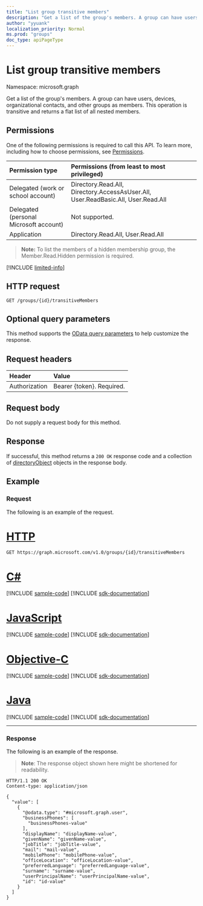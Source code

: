 ```yaml
---
title: "List group transitive members"
description: "Get a list of the group's members. A group can have users, devices, organizational contacts, and other groups as members. This operation is transitive and returns a flat list of all nested members."
author: "yyuank"
localization_priority: Normal
ms.prod: "groups"
doc_type: apiPageType
---
```


# List group transitive members

Namespace: microsoft.graph

Get a list of the group's members. A group can have users, devices, organizational contacts, and other groups as members. This operation is transitive and returns a flat list of all nested members.

## Permissions

One of the following permissions is required to call this API. To learn more, including how to choose permissions, see [Permissions](/graph/permissions-reference).

|Permission type      | Permissions (from least to most privileged)              |
|:--------------------|:---------------------------------------------------------|
|Delegated (work or school account) | Directory.Read.All, Directory.AccessAsUser.All, User.ReadBasic.All, User.Read.All    |
|Delegated (personal Microsoft account) | Not supported.    |
|Application | Directory.Read.All, User.Read.All |

>**Note:** To list the members of a hidden membership group, the Member.Read.Hidden permission is required.

[!INCLUDE [limited-info](../../includes/limited-info.md)]

## HTTP request

<!-- { "blockType": "ignored" } -->

```http
GET /groups/{id}/transitiveMembers
```

## Optional query parameters

This method supports the [OData query parameters](/graph/query-parameters) to help customize the response.

## Request headers

| Header       | Value |
|:-----------|:----------|
| Authorization  | Bearer {token}. Required. |

## Request body

Do not supply a request body for this method.

## Response

If successful, this method returns a `200 OK` response code and a collection of [directoryObject](../resources/directoryobject.md) objects in the response body.

## Example

### Request

The following is an example of the request.

# [HTTP](#tab/http)
<!-- {
  "blockType": "request",
  "name": "get_group_transitivemembers"
}-->

```msgraph-interactive
GET https://graph.microsoft.com/v1.0/groups/{id}/transitiveMembers
```
# [C#](#tab/csharp)
[!INCLUDE [sample-code](../includes/snippets/csharp/get-group-transitivemembers-csharp-snippets.md)]
[!INCLUDE [sdk-documentation](../includes/snippets/snippets-sdk-documentation-link.md)]

# [JavaScript](#tab/javascript)
[!INCLUDE [sample-code](../includes/snippets/javascript/get-group-transitivemembers-javascript-snippets.md)]
[!INCLUDE [sdk-documentation](../includes/snippets/snippets-sdk-documentation-link.md)]

# [Objective-C](#tab/objc)
[!INCLUDE [sample-code](../includes/snippets/objc/get-group-transitivemembers-objc-snippets.md)]
[!INCLUDE [sdk-documentation](../includes/snippets/snippets-sdk-documentation-link.md)]

# [Java](#tab/java)
[!INCLUDE [sample-code](../includes/snippets/java/get-group-transitivemembers-java-snippets.md)]
[!INCLUDE [sdk-documentation](../includes/snippets/snippets-sdk-documentation-link.md)]

---


### Response

The following is an example of the response.
>**Note**: The response object shown here might be shortened for readability. 
<!-- {
  "blockType": "response",
  "truncated": true,
  "@odata.type": "microsoft.graph.directoryObject",
  "isCollection": true
} -->

```http
HTTP/1.1 200 OK
Content-type: application/json

{
  "value": [
    {
      "@odata.type": "#microsoft.graph.user",
      "businessPhones": [
        "businessPhones-value"
      ],
      "displayName": "displayName-value",
      "givenName": "givenName-value",
      "jobTitle": "jobTitle-value",
      "mail": "mail-value",
      "mobilePhone": "mobilePhone-value",
      "officeLocation": "officeLocation-value",
      "preferredLanguage": "preferredLanguage-value",
      "surname": "surname-value",
      "userPrincipalName": "userPrincipalName-value",
      "id": "id-value"
    }
  ]
}
```

<!-- uuid: 8fcb5dbc-d5aa-4681-8e31-b001d5168d79
2015-10-25 14:57:30 UTC -->
<!-- {
  "type": "#page.annotation",
  "description": "List transitive group members",
  "keywords": "",
  "section": "documentation",
  "tocPath": "",
  "suppressions": [
  ]
}-->
